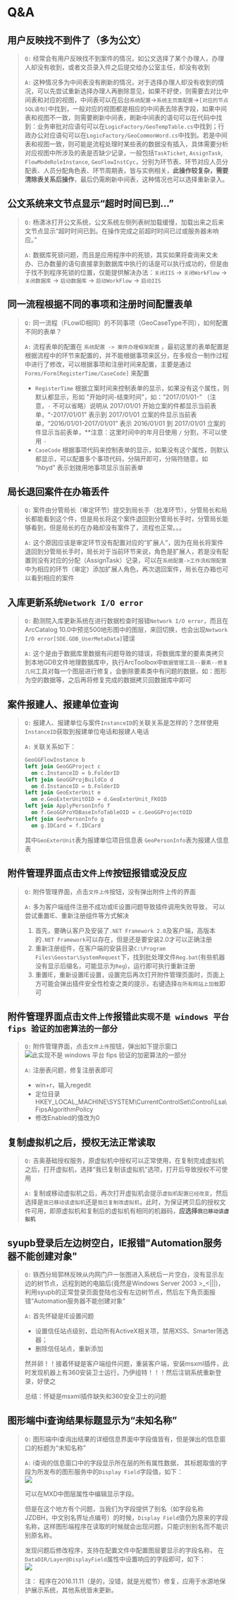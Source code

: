 # Q&A

## 用户反映找不到件了（多为公文）

> `Q:` 经常会有用户反映找不到案件的情况，如公文选择了某个办理人，办理人却没有收到，或者文员录入件之后提交给办公室主任，却没有收到
> 
> `A:` 这种情况多为中间表没有刷新的情况，对于选择办理人却没有收到的情况，可以先尝试重新选择办理人再删除意见，如果不好使，则需要去对比中间表和对应的视图，中间表可以在后台`系统配置`->`系统主页面配置`->`[对应的节点SQL语句]`中找到，一般对应的视图都是相应的中间表去除表字段，如果中间表和视图不一致，则需要刷新中间表，刷新中间表的语句可以在代码中找到：业务审批对应语句可以在`LogicFactory/GeoTempTable.cs`中找到；行政办公对应语句可以在`LogicFactory/GeoCommonWord.cs`中找到。若是中间表和视图一致，则可能是流程处理时某些表的数据没有插入，具体需要分析对应视图中所涉及的表是否缺少记录，一般包括`TaskTicket`, `AssignTask`, `FlowModeRoleInstance`, `GeoFlowInstCyc`，分别为环节表、环节对应人员分配表、人员分配角色表、环节周期表，皆与实例相关，**此操作较复杂，需要清除表关系后操作**，最后仍需刷新中间表，这种情况也可以选择重新录入。

## 公文系统来文节点显示“超时时间已到...”

> `Q:` 杨潇冰打开公文系统，公文系统左侧列表树加载缓慢，加载出来之后来文节点显示“超时时间已到。在操作完成之前超时时间已过或服务器未响应。”
>
> `A:` 数据库死锁问题，而且是应用程序中的死锁，其实如果将查询来文未办、已办数量的语句直接拿到数据库中执行的话是可以执行成功的，但是由于找不到程序死锁的位置，仅能提供解决办法：`关闭IIS` -> `关闭WorkFlow` -> `关闭数据库` -> `启动数据库` -> `启动WorkFlow` -> `启动IIS`

## 同一流程根据不同的事项和注册时间配置表单

> `Q:` 同一流程（FLowID相同）的不同事项（GeoCaseType不同），如何配置不同的表单？
> 
> `A:` 流程表单的配置在 `系统配置 -> 案件办理框架配置` ，最初这里的表单配置是根据流程中的环节来配置的，并不能根据事项来区分，在多规合一制作过程中进行了修改，可以根据事项和注册时间来配置，主要是通过 `Forms/Form[RegisterTime/CaseCode]` 来配置
> - `RegisterTime` 根据立案时间来控制表单的显示，如果没有这个属性，则默认都显示，形如 "开始时间-结束时间"，如：“2017/01/01-” （注意，`-` 不可以省略）说明从 2017/01/01 开始立案的件都显示当前表单，“-2017/01/01” 表示到 2017/01/01 立案的件显示当前表单，“2016/01/01-2017/01/01” 表示 2016/01/01 到 2017/01/01 立案的件显示当前表单，**注意：这里时间中的年月日使用 `/` 分割，不可以使用 `-` 
> - `CaseCode` 根据事项代码来控制表单的显示，如果没有这个属性，则默认都显示，可以配置多个事项代码，分隔开即可，分隔符随意，如 “hbyd” 表示划拨用地事项显示当前表单

## 局长退回案件在办箱丢件

> `Q:` 案件由分管局长（审定环节）提交到局长手（批准环节），分管局长和局长都能看到这个件，但是局长将这个案件退回到分管局长手时，分管局长能够看到，但是局长的在办箱却没有案件了，流程也正常。。。  
>   
> `A:` 这个原因应该是审定环节没有配置对应的“扩展人”，因为在局长将案件退回到分管局长手时，局长对于当前环节来说，角色是扩展人，若是没有配置则没有对应的分配（AssignTask）记录，可以在`系统配置->工作流权限配置`中为相应的环节（审定）添加扩展人角色，再次退回案件，局长在办箱也可以看到相应的案件

## 入库更新系统`Network I/O error`

> `Q:` 勘测院入库更新系统在进行数据检查时报错`Network I/O error`，而且在ArcCatalog 10.0中预览500地形图中的图层，来回切换，也会出现`Network I/O error[SDE.GDB_UserMetaData]`错误  
>   
> `A:` 这个是由于数据库里数据有问题导致的错误，将数据库里的要素类拷贝到本地GDB文件地理数据库中，执行ArcToolbox中`数据管理工具--要素--修复几何`工具对每一个图层进行修复，会删除要素类中有问题的数据，如：图形为空的数据等，之后再将修复完成的数据拷贝回数据库中即可

## 案件报建人、报建单位查询

> `Q:` 报建人、报建单位与案件`InstanceID`的关联关系是怎样的？怎样使用`InstanceID`获取到报建单位电话和报建人电话  
>   
> `A:` 关联关系如下：
> 
> ```sql
> GeoGGFlowInstance b
> left join GeoGGProject c
>   on c.InstanceID = b.FolderID
> left join GeoGGProjBuildCo d
>   on d.InstanceID = b.FolderID
> left join GeoExterUnit e
>   on e.GeoExterUnitOID = d.GeoExterUnit_FKOID
> left join ApplyPersonInfo f
>   on f.GeoGGProYDBaseInfoTableOID = c.GeoGGProjectOID
> left join GeoPersonInfo g
>   on g.IDCard = f.IDCard
> ```
> 
> 其中`GeoExterUnit`表为报建单位项目信息表
> `GeoPersonInfo`表为报建人信息表

## 附件管理界面点击`文件上传`按钮报错或没反应

> `Q:` 附件管理界面，点击`文件上传`按钮，没有弹出附件上传的界面
>
> `A:` 多为客户端组件注册不成功或IE设置问题导致插件调用失败导致，
> 可以尝试重置IE、重新注册组件等方式解决
>   
> 1. 首先，要确认客户及安装了`.NET Framework 2.0`及客户端，高版本的`.NET Framework`可以存在，但是还是要安装2.0才可以正确注册  
> 2. 重新注册组件，在客户端的安装目录`C:\Program Files\Geostar\SystemRequest`下，找到批处理文件`Reg.bat`(有些机器没有显示后缀名，可能显示为`Reg`)，运行即可执行重新注册  
> 3. 重置IE，重新设置IE设置，设置完后再次打开附件管理页面时，页面上方可能会弹出插件安全性检查之类的提示，右键选择`在所有网站上加载`即可

## 附件管理界面点击`文件上传`报错`此实现不是 windows 平台 fips 验证的加密算法的一部分`

> `Q:` 附件管理界面，点击`文件上传`按钮，弹出如下提示窗口
> ![此实现不是 windows 平台 fips 验证的加密算法的一部分](images/QA_affixmanager_windows_fips.jpg)
> 
> `A:` 注册表问题，修复注册表即可
>  - win+r，输入regedit
>  - 定位目录HKEY_LOCAL_MACHINE\SYSTEM\CurrentControlSet\Control\Lsa\FipsAlgorithmPolicy
>  - 修改Enabled的值改为0

## 复制虚拟机之后，授权无法正常读取

> `Q:` 吉奥基础授权服务，原虚拟机中授权可以正常使用，在复制完成虚拟机之后，打开虚拟机，选择“我已复制该虚拟机”选项，打开后导致授权不可使用
> 
> `A:` 复制或移动虚拟机之后，再次打开虚拟机会提示`虚拟机配置已经改变`，然后选择是`我已移动该虚拟机`还是`我已复制改虚拟机`，此时，为保证拷贝后的授权文件可用，即原虚拟机和复制后的虚拟机有相同的机器码，**应选择`我已移动该虚拟机`**

## syupb登录后左边树空白，IE报错"Automation服务器不能创建对象"

> `Q:` 铁西分局郭林反映从内网门户一张图进入系统后一片空白，没有显示左边的树节点，远程到她的电脑后(竟然是Windows Server 2003 >_<|||)，利用syupb的正常登录页面登陆也没有左边树节点，然后左下角页面报错“Automation服务器不能创建对象”
> 
> `A:` 首先怀疑是IE设置问题
>  - 设置信任站点级别，启动所有ActiveX相关项，禁用XSS、Smarter筛选器；
>  - 删除信任站点，重新添加  
>  
>  然并卵！！接着怀疑是客户端组件问题，重装客户端，安装msxml插件，此时发现机器上有360安装卫士运行，乃伊组特！！！然后注销系统重新登录，好使之  
>  
>  总结：怀疑是msxml插件缺失和360安全卫士的问题

## 图形端中i查询结果标题显示为“未知名称”

> `Q:` 图形端中i查询出结果的详细信息界面中字段值皆有，但是弹出的信息窗口的标题为“未知名称”
> 
> `A:` i查询的信息窗口中的字段显示所在层的所有属性数据，
> 其标题取值的字段为所发布的图形服务中的`Display Field`字段值，如下：  
> ![](images/MapServer_DisplayField.png)
>   
> 可以在MXD中图层属性中编辑显示字段。
> 
> 但是在这个地方有个问题，当我们为字段提供了别名（如字段名称JZDBH，中文别名界址点编号）的时候，`Display Field`值仍为原来的字段名称，这样图形端程序在读取的时候就会出现问题，只能识别别名而不能识别原名称。
> 
> 发现问题后修改程序，支持在配置文件中配置图层要显示的字段名称，
> 在`DataDIR/Layer@DisplayField`属性中设置响应的字段即可，如下：  
> ![](images/MapCfg_DisplayField.png)
> 
> 注： 程序在2016.11.11（是的，没错，就是光棍节）修复，应用于水源地保护展示系统，其他系统皆未更新。